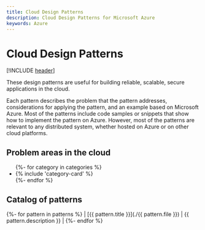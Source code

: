 ```yaml
---
title: Cloud Design Patterns
description: Cloud Design Patterns for Microsoft Azure
keywords: Azure
---
```

# Cloud Design Patterns

[!INCLUDE [header](./_includes/header.md)]

These design patterns are useful for building reliable, scalable, secure applications in the cloud.

Each pattern describes the problem that the pattern addresses, considerations for applying the pattern, and an example based on Microsoft Azure. Most of the patterns include code samples or snippets that show how to implement the pattern on Azure. However, most of the patterns are relevant to any distributed system, whether hosted on Azure or on other cloud platforms.

## Problem areas in the cloud

<ul id="categories" class="panel">
{%- for category in categories %}
    <li>
    {% include 'category-card' %}
    </li>
{%- endfor %}
</ul>

## Catalog of patterns

{%- for pattern in patterns %}
| [{{ pattern.title }}](./{{ pattern.file }}) | {{ pattern.description }} |
{%- endfor %}